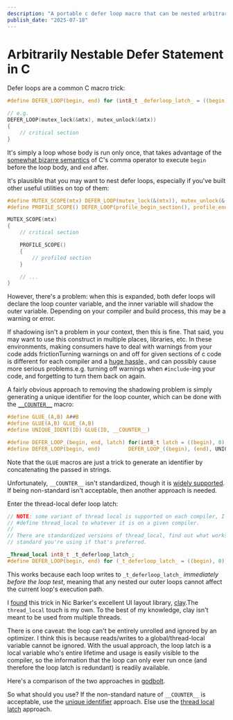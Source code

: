 ```yaml
---
description: "A portable c defer loop macro that can be nested arbitrarily"
publish_date: "2025-07-18"
---
```


# Arbitrarily Nestable Defer Statement in C

Defer loops are a common C macro trick:

```c
#define DEFER_LOOP(begin, end) for (int8_t _deferloop_latch_ = ((begin), 0); !_deferloop_latch_; _deferloop_latch_ = 1, (end))

// e.g.
DEFER_LOOP(mutex_lock(&mtx), mutex_unlock(&mtx))
{
    // critical section
}
```

It's simply a loop whose body is run only once, that takes advantage of the
[somewhat bizarre
semantics](https://en.wikipedia.org/wiki/Comma_operator#Syntax) of C's comma
operator to execute `begin` before the loop body, and `end` after.

It's plausible that you may want to nest defer loops, especially if you've
built other useful utilities on top of them:

```c
#define MUTEX_SCOPE(mtx) DEFER_LOOP(mutex_lock(&(mtx)), mutex_unlock(&(mtx)))
#define PROFILE_SCOPE() DEFER_LOOP(profile_begin_section(), profile_end_section())

MUTEX_SCOPE(mtx)
{
    // critical section

    PROFILE_SCOPE()
    {
        // profiled section
    }

    // ...
}
```

However, there's a problem: when this is expanded, both defer loops will
declare the loop counter variable, and the inner variable will shadow the outer
variable. Depending on your compiler and build process, this may be a warning
or error.

If shadowing isn't a problem in your context, then this is fine. That said, you
may want to use this construct in multiple places, libraries, etc. In these
environments, making consumers have to deal with warnings from your code adds
friction<fn>Turning warnings on and off for given sections of c code is
    different for each compiler and a [huge
    hassle](https://github.com/beaumccartney/root_c/blob/db39ac541d2700a7ba5352fc76049d57defc943f/layers/base/base_strings.c#L1-L16).</fn>,
and can possibly cause more serious problems.<fn>e.g. turning off warnings when
    `#include`-ing your code, and forgetting to turn them back on again.</fn>

A fairly obvious approach to removing the shadowing problem is simply <span
    id="unique-ident-code">generating a unique identifier for the loop
    counter</span>, which can be done with the
[`__COUNTER__`](https://www.open-std.org/JTC1/sc22/wg14/www/docs/n3457.htm)
macro:

```c
#define GLUE_(A,B) A##B
#define GLUE(A,B) GLUE_(A,B)
#define UNIQUE_IDENT(ID) GLUE(ID, __COUNTER__)

#define DEFER_LOOP_(begin, end, latch) for(int8_t latch = ((begin), 0); !latch; latch = 1, (end))
#define DEFER_LOOP(begin, end)         DEFER_LOOP_((begin), (end), UNIQUE_IDENT(_deferloop_latch_))
```

Note that the `GLUE` macros are just a trick to generate an identifier by
concatenating the passed in strings.

Unfortunately, `__COUNTER__` isn't standardized, though it is [widely
supported](https://isocpp.org/files/papers/P3384R0.html#rationale-for-standardization).
If being non-standard isn't acceptable, then another approach is needed.

Enter the <span id="thread-local-latch-code">thread-local defer loop latch:</span>

```c
// NOTE: some variant of thread local is supported on each compiler, I just
// #define thread_local to whatever it is on a given compiler.
//
// There are standardized versions of thread_local, find out what works in the
// standard you're using if that's preferred.

_Thread_local int8_t _t_deferloop_latch_;
#define DEFER_LOOP(begin, end) for (_t_deferloop_latch_ = ((begin), 0); !_t_deferloop_latch_; _t_deferloop_latch_ = 1, (end))
```

This works because each loop writes to `_t_deferloop_latch_` *immediately
before the loop test*, meaning that any nested our outer loops cannot affect
the current loop's execution path.

I
[found](https://github.com/nicbarker/clay/blob/91c6d0577409908e4bfa1e6930e8f3cea82ec7f0/clay.h#L104-L141)
this trick in Nic Barker's excellent UI layout library,
[clay](https://www.nicbarker.com/clay).<fn>The `thread_local` touch is my own.
    To the best of my knowledge, clay isn't meant to be used from multiple
    threads.</fn>

There is one caveat: the loop can't be entirely unrolled and ignored by an
optimizer. I think this is because reads/writes to a global/thread-local
variable cannot be ignored. With the usual approach, the loop latch is a local
variable who's entire lifetime and usage is easily visible to the compiler, so
the information that the loop can only ever run once (and therefore the loop
latch is redundant) is readily available.

Here's a comparison of the two approaches in
[godbolt](https://godbolt.org/z/MrMeGj381).

So what should you use? If the non-standard nature of `__COUNTER__` is
acceptable, use the [unique identifier](#unique-ident-code) approach. Else use
the [thread local latch](#thread-local-latch-code) approach.
